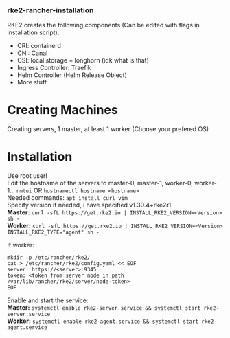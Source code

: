 
### rke2-rancher-installation

RKE2 creates the following components (Can be edited with flags in installation script):
* CRI: containerd
* CNI: Canal
* CSI: local storage + longhorn (idk what is that)
* Ingress Controller: Traefik
* Helm Controller (Helm Release Object)
* More stuff

# Creating Machines
Creating servers, 1 master, at least 1 worker (Choose your prefered OS)

# Installation
Use root user!  
Edit the hostname of the servers to master-0, master-1, worker-0, worker-1...  `nmtui` OR `hostnamectl hostname <hostname>`  
Needed commands: `apt install curl vim`  
Specify version if needed, i have specified v1.30.4+rke2r1  
**Master:** `curl -sfL https://get.rke2.io | INSTALL_RKE2_VERSION=<Version> sh -`  
**Worker:** `curl -sfL https://get.rke2.io | INSTALL_RKE2_VERSION=<Version> INSTALL_RKE2_TYPE="agent" sh -`
  
If worker:  
```
mkdir -p /etc/rancher/rke2/
cat > /etc/rancher/rke2/config.yaml << EOF
server: https://<server>:9345
token: <token from server node in path /var/lib/rancher/rke2/server/node-token>
EOF
```

Enable and start the service:  
**Master:** `systemctl enable rke2-server.service && systemctl start rke2-server.service`  
**Worker:** `systemctl enable rke2-agent.service && systemctl start rke2-agent.service`

